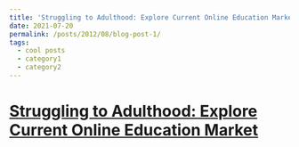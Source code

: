 ```yaml
---
title: 'Struggling to Adulthood: Explore Current Online Education Market'
date: 2021-07-20
permalink: /posts/2012/08/blog-post-1/
tags:
  - cool posts
  - category1
  - category2
---
```




[Struggling to Adulthood: Explore Current Online Education Market](https://medium.com/@ryeinternational/struggling-to-adulthood-explore-current-online-education-market-42831ef50490)
======
